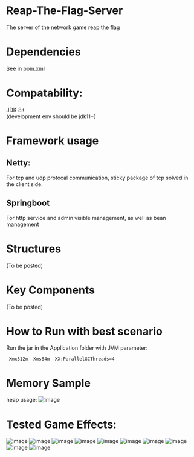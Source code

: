 # Reap-The-Flag-Server
The server of the network game reap the flag
# Dependencies
See in pom.xml
# Compatability: 
JDK 8+   
(development env should be jdk11+)
# Framework usage
## Netty: 
For tcp and udp protocal communication, sticky package of tcp solved in the client side.
## Springboot
For http service and admin visible management, as well as bean management
# Structures
(To be posted)
# Key Components
(To be posted)
# How to Run with best scenario
Run the jar in the Application folder with JVM parameter: 
```
-Xmx512m -Xms64m -XX:ParallelGCThreads=4
```
# Memory Sample
heap usage: 
![image](https://github.com/atrocitytheme/Reap-The-Flag-Server/blob/master/screenshots/Img/data.JPG)
# Tested Game Effects: 

![image](https://github.com/atrocitytheme/Reap-The-Flag-Server/blob/master/screenshots/Img/e1.PNG)
![image](https://github.com/atrocitytheme/Reap-The-Flag-Server/blob/master/screenshots/Img/e2.PNG)
![image](https://github.com/atrocitytheme/Reap-The-Flag-Server/blob/master/screenshots/Img/e3.PNG)
![image](https://github.com/atrocitytheme/Reap-The-Flag-Server/blob/master/screenshots/Img/e4.PNG)
![image](https://github.com/atrocitytheme/Reap-The-Flag-Server/blob/master/screenshots/Img/e5.PNG)
![image](https://github.com/atrocitytheme/Reap-The-Flag-Server/blob/master/screenshots/Img/e6.PNG)
![image](https://github.com/atrocitytheme/Reap-The-Flag-Server/blob/master/screenshots/Img/e7.PNG)
![image](https://github.com/atrocitytheme/Reap-The-Flag-Server/blob/master/screenshots/Img/e8.PNG)
![image](https://github.com/atrocitytheme/Reap-The-Flag-Server/blob/master/screenshots/Img/e9.PNG)
![image](https://github.com/atrocitytheme/Reap-The-Flag-Server/blob/master/screenshots/Img/e10.PNG)
